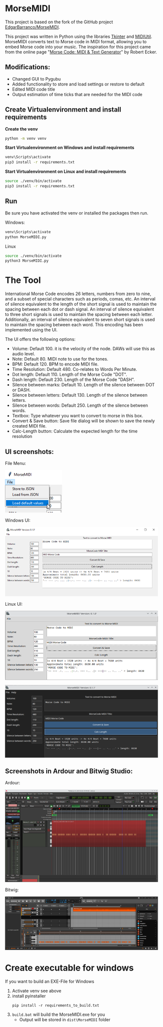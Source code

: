 # MorseMIDI

This project is based on the fork of the GitHub project [EdgarBarranco/MorseMIDI](https://github.com/EdgarBarranco/MorseMIDI).

This project was written in Python using the libraries [Tkinter](https://docs.python.org/3/library/tkinter.html) and [MIDIUtil](https://pypi.org/project/MIDIUtil/). MorseMIDI converts text to Morse code in MIDI format, allowing you to embed Morse code into your music. The inspiration for this project came from the online page "[Morse Code: MIDI & Text Generator](http://www.robertecker.com/hp/research/morse-generator.php)" by Robert Ecker.

## Modifications:
- Changed GUI to Pygubu
- Added functionality to store and load settings or restore to default
- Edited MIDI code title
- Output estimation of time ticks that are needed for the MIDI code

## Create Virtualenvironment and install requirements

**Create the venv**
``` bash
python -m venv venv
```

**Start Virtualenvironment on Windows and install requirements**
``` bash
venv\Scripts\activate
pip3 install -r requirements.txt
```

**Start Virtualenvironment on Linux and install requirements**
``` bash
source ./venv/bin/activate
pip3 install -r requirements.txt
```

## Run

Be sure you have activated the venv or installed the packages then run.

Windows:
``` bash
venv\Scripts\activate
python MorseMIDI.py
```

Linux
``` bash
source ./venv/bin/activate
python3 MorseMIDI.py
```


# The Tool

International Morse Code encodes 26 letters, numbers from zero to nine, and a subset of special characters such as periods, comas, etc. An interval of silence equivalent to the length of the short signal is used to maintain the spacing between each dot or dash signal. An interval of silence equivalent to three short signals is used to maintain the spacing between each letter. Additionally, an interval of silence equivalent to seven short signals is used to maintain the spacing between each word. This encoding has been implemented using the UI.

The UI offers the following options:

- Volume:
Default 100. it is the velocity of the node. DAWs will use this as audio level.
- Note:
Default 80. MIDI note to use for the tones.
- BPM:
Default 120. BPM to encode MIDI file.
- Time Resolution:
Default 480. Co-relates to Words Per Minute.
- Dot length:
Default 110. Length of the Morse Code "DOT".
- Dash length:
Default 230. Length of the Morse Code "DASH".
- Silence between marks:
Default 10. Length of the silence between DOT or DASH.
- Silence between letters:
Default 130. Length of the silence between letters.
- Silence between words:
Default 250. Length of the silence between words.
- Textbox:
Type whatever you want to convert to morse in this box.
- Convert & Save button:
Save file dialog will be shown to save the newly created MIDI file.
- Calc-Length button:
Calculate the expected length for the time resolution

## UI screenshots:

File Menu:

![File Menu at Windows UI](https://github.com/StefanHol/MorseMIDI/blob/main/images/File_Menu.png "File Menu at Windows UI")

Windows UI:

![Windows UI](https://github.com/StefanHol/MorseMIDI/blob/main/images/windows-ui_default.png "Windows 10 UI")

Linux UI:

![Linux UI](https://github.com/StefanHol/MorseMIDI/blob/main/images/linux-ui.png "Linux UI")

![Linux UI darkly](https://github.com/StefanHol/MorseMIDI/blob/main/images/linux-ui_darkly_theme.png "Linux UI darkly")


## Screenshots in Ardour and Bitwig Studio:

Ardour:

![FL Studio](https://github.com/StefanHol/MorseMIDI/blob/main/images/ardour.png "Midi file in Ardour")

Bitwig:

![FL Studio](https://github.com/StefanHol/MorseMIDI/blob/main/images/bitwig.png "Midi file in Bitwig Studio")



# Create executable for windows

If you want to build an EXE-File for Windows

1. Activate venv see above
2. install pyinstaller
    ```
    pip install -r requirements_to_build.txt
    ```
3. ``build.bat`` will build the MorseMIDI.exe for you
    - Output will be stored in ``dist\MorseMIDI`` folder
